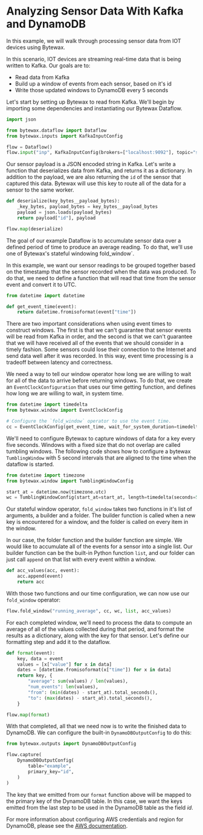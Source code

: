 Analyzing Sensor Data With Kafka and DynamoDB
================================================

In this example, we will walk through processing sensor data from IOT devices using Bytewax.

In this scenario, IOT devices are streaming real-time data that is being written to Kafka. Our goals are to:
* Read data from Kafka
* Build up a window of events from each sensor, based on it's id
* Write those updated windows to DynamoDB every 5 seconds

Let's start by setting up Bytewax to read from Kafka. We'll begin by importing some dependencies and instantiating our Bytewax Dataflow.

``` python
import json

from bytewax.dataflow import Dataflow
from bytewax.inputs import KafkaInputConfig

flow = Dataflow()
flow.input("inp", KafkaInputConfig(brokers=["localhost:9092"], topic="sensor_topic"))
```

Our sensor payload is a JSON encoded string in Kafka. Let's write a function that deserializes data from Kafka, and returns it as a dictionary. In addition to the payload, we are also returning the `id` of the sensor that captured this data. Bytewax will use this key to route all of the data for a sensor to the same worker.

``` python
def deserialize(key_bytes__payload_bytes):
    _key_bytes, payload_bytes = key_bytes__payload_bytes
    payload = json.loads(payload_bytes)
    return payload["id"], payload

flow.map(deserialize)
```

The goal of our example Dataflow is to accumulate sensor data over a defined period of time to produce an average reading. To do that, we'll use one of Bytewax's stateful windowing fold_window`.

In this example, we want our sensor readings to be grouped together based on the timestamp that the sensor recorded when the data was produced. To do that, we need to define a function that will read that time from the sensor event and convert it to UTC.

``` python
from datetime import datetime

def get_event_time(event):
    return datetime.fromisoformat(event["time"])
```

There are two important considerations when using event times to construct windows. The first is that we can't guarantee that sensor events will be read from Kafka in order, and the second is that we can't guarantee that we will have received all of the events that we should consider in a timely fashion. Some sensors could lose their connection to the Internet and send data well after it was recorded. In this way, event time processing is a tradeoff between latency and correctness.

We need a way to tell our window operator how long we are willing to wait for all of the data to arrive before returning windows. To do that, we create an `EventClockConfiguration` that uses our time getting function, and defines how long we are willing to wait, in system time.

``` python
from datetime import timedelta
from bytewax.window import EventClockConfig

# Configure the `fold_window` operator to use the event time.
cc = EventClockConfig(get_event_time, wait_for_system_duration=timedelta(seconds=10))
```

We'll need to configure Bytewax to capture windows of data for a key every five seconds. Windows with a fixed size that do not overlap are called tumbling windows. The following code shows how to configure a bytewax `TumblingWindow` with 5 second intervals that are aligned to the time when the dataflow is started.

``` python
from datetime import timezone
from bytewax.window import TumblingWindowConfig

start_at = datetime.now(timezone.utc)
wc = TumblingWindowConfig(start_at=start_at, length=timedelta(seconds=5))
```

Our stateful window operator, `fold_window` takes two functions in it's list of arguments, a builder and a folder. The builder function is called when a new key is encountered for a window, and the folder is called on every item in the window.

In our case, the folder function and the builder function are simple. We would like to accumulate all of the events for a sensor into a single list. Our builder function can be the built-in Python function `list`, and our folder can just call `append` on that list with every event within a window.

``` python
def acc_values(acc, event):
    acc.append(event)
    return acc
```

With those two functions and our time configuration, we can now use our `fold_window` operator:

``` python
flow.fold_window("running_average", cc, wc, list, acc_values)
```

For each completed window, we'll need to process the data to compute an average of all of the values collected during that period, and format the results as a dictionary, along with the key for that sensor. Let's define our formatting step and add it to the dataflow.

``` python
def format(event):
    key, data = event
    values = [x["value"] for x in data]
    dates = [datetime.fromisoformat(x["time"]) for x in data]
    return key, {
        "average": sum(values) / len(values),
        "num_events": len(values),
        "from": (min(dates) - start_at).total_seconds(),
        "to": (max(dates) - start_at).total_seconds(),
    }

flow.map(format)
```

With that completed, all that we need now is to write the finished data to DynamoDB. We can configure the built-in `DynamoDBOutputConfig` to do this:

``` python
from bytewax.outputs import DynamoDBOutputConfig

flow.capture(
    DynamoDBOutputConfig(
        table="example",
        primary_key="id",
    )
)
```

The key that we emitted from our `format` function above will be mapped to the primary key of the DynamoDB table. In this case, we want the keys emitted from the last step to be used in the DynamoDB table as the field *id*.

For more information about configuring AWS credentials and region for DynamoDB, please see the [AWS documentation](https://docs.aws.amazon.com/sdk-for-rust/latest/dg/credentials.html).
